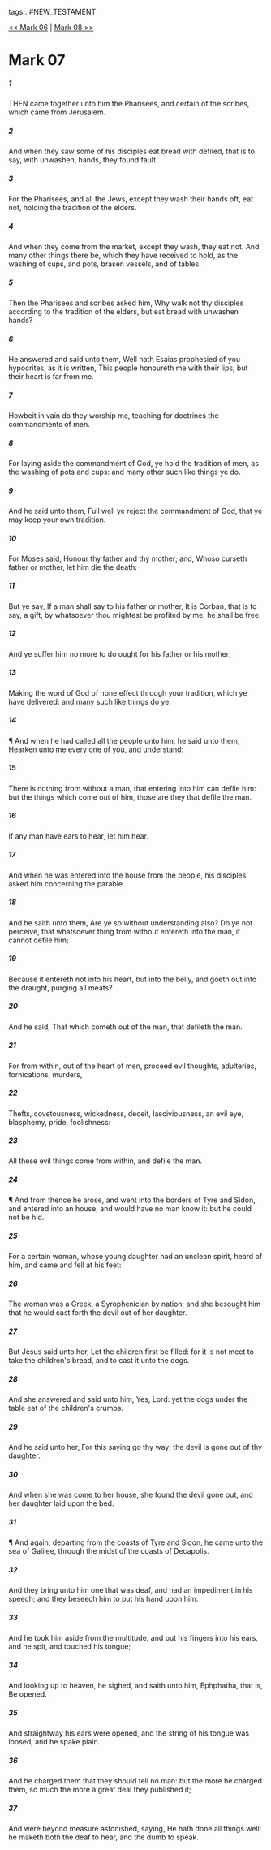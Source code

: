 tags:: #NEW_TESTAMENT

[<< Mark 06](NEW_TESTAMENT/02_Mark/Mark_06.md) | [Mark 08 >>](NEW_TESTAMENT/02_Mark/Mark_08.md)

# Mark 07

##### 1

THEN came together unto him the Pharisees, and certain of the scribes, which came from Jerusalem.

##### 2

And when they saw some of his disciples eat bread with defiled, that is to say, with unwashen, hands, they found fault.

##### 3

For the Pharisees, and all the Jews, except they wash their hands oft, eat not, holding the tradition of the elders.

##### 4

And when they come from the market, except they wash, they eat not. And many other things there be, which they have received to hold, as the washing of cups, and pots, brasen vessels, and of tables.

##### 5

Then the Pharisees and scribes asked him, Why walk not thy disciples according to the tradition of the elders, but eat bread with unwashen hands?

##### 6

He answered and said unto them, Well hath Esaias prophesied of you hypocrites, as it is written, This people honoureth me with their lips, but their heart is far from me.

##### 7

Howbeit in vain do they worship me, teaching for doctrines the commandments of men.

##### 8

For laying aside the commandment of God, ye hold the tradition of men, as the washing of pots and cups: and many other such like things ye do.

##### 9

And he said unto them, Full well ye reject the commandment of God, that ye may keep your own tradition.

##### 10

For Moses said, Honour thy father and thy mother; and, Whoso curseth father or mother, let him die the death:

##### 11

But ye say, If a man shall say to his father or mother, It is Corban, that is to say, a gift, by whatsoever thou mightest be profited by me; he shall be free.

##### 12

And ye suffer him no more to do ought for his father or his mother;

##### 13

Making the word of God of none effect through your tradition, which ye have delivered: and many such like things do ye.

##### 14

¶ And when he had called all the people unto him, he said unto them, Hearken unto me every one of you, and understand:

##### 15

There is nothing from without a man, that entering into him can defile him: but the things which come out of him, those are they that defile the man.

##### 16

If any man have ears to hear, let him hear.

##### 17

And when he was entered into the house from the people, his disciples asked him concerning the parable.

##### 18

And he saith unto them, Are ye so without understanding also? Do ye not perceive, that whatsoever thing from without entereth into the man, it cannot defile him;

##### 19

Because it entereth not into his heart, but into the belly, and goeth out into the draught, purging all meats?

##### 20

And he said, That which cometh out of the man, that defileth the man.

##### 21

For from within, out of the heart of men, proceed evil thoughts, adulteries, fornications, murders,

##### 22

Thefts, covetousness, wickedness, deceit, lasciviousness, an evil eye, blasphemy, pride, foolishness:

##### 23

All these evil things come from within, and defile the man.

##### 24

¶ And from thence he arose, and went into the borders of Tyre and Sidon, and entered into an house, and would have no man know it: but he could not be hid.

##### 25

For a certain woman, whose young daughter had an unclean spirit, heard of him, and came and fell at his feet:

##### 26

The woman was a Greek, a Syrophenician by nation; and she besought him that he would cast forth the devil out of her daughter.

##### 27

But Jesus said unto her, Let the children first be filled: for it is not meet to take the children's bread, and to cast it unto the dogs.

##### 28

And she answered and said unto him, Yes, Lord: yet the dogs under the table eat of the children's crumbs.

##### 29

And he said unto her, For this saying go thy way; the devil is gone out of thy daughter.

##### 30

And when she was come to her house, she found the devil gone out, and her daughter laid upon the bed.

##### 31

¶ And again, departing from the coasts of Tyre and Sidon, he came unto the sea of Galilee, through the midst of the coasts of Decapolis.

##### 32

And they bring unto him one that was deaf, and had an impediment in his speech; and they beseech him to put his hand upon him.

##### 33

And he took him aside from the multitude, and put his fingers into his ears, and he spit, and touched his tongue;

##### 34

And looking up to heaven, he sighed, and saith unto him, Ephphatha, that is, Be opened.

##### 35

And straightway his ears were opened, and the string of his tongue was loosed, and he spake plain.

##### 36

And he charged them that they should tell no man: but the more he charged them, so much the more a great deal they published it;

##### 37

And were beyond measure astonished, saying, He hath done all things well: he maketh both the deaf to hear, and the dumb to speak.
